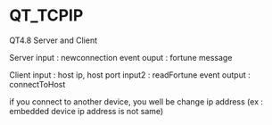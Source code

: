 # QT_TCPIP
QT4.8 Server and Client

Server
input : newconnection event
ouput : fortune message

Client
input : host ip, host port
input2 : readFortune event
output : connectToHost

if you connect to another device, you well be change ip address (ex : embedded device ip address is not same)
